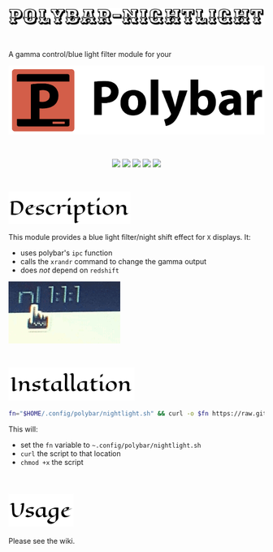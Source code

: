 <p align="center">
	<picture>
        <source media="(prefers-color-scheme: dark)" srcset="https://raw.githubusercontent.com/jamessouth/polybar-nightlight/master/imgs/poly_night_dark.png">
        <img alt="polybar-nightlight" src="https://raw.githubusercontent.com/jamessouth/polybar-nightlight/master/imgs/poly_night.png">
    </picture>
</p>

<p>&nbsp;</p>

A gamma control/blue light filter module for your

<div align="center">
	<picture>
 	 <source media="(prefers-color-scheme: dark)" srcset="https://raw.githubusercontent.com/polybar/polybar/master/doc/_static/banner-dark-mode.png">
 	 <img alt="polybar logo" src="https://raw.githubusercontent.com/polybar/polybar/master/doc/_static/banner.png">
	</picture>
</div>

<p>&nbsp;</p>

<p align="center">
	<a href="https://github.com/jamessouth/polybar-nightlight/blob/master/LICENSE"><img src="https://img.shields.io/github/license/jamessouth/polybar-nightlight"></a>
	<a href="https://archlinux.org/"><img src="https://img.shields.io/badge/Linux-d.svg?logoWidth=40&labelColor=d35e49&color=E3C567&logoColor=000000&logo=Linux"></a>
	<a href="https://www.gnu.org/software/bash/manual/"><img src="https://img.shields.io/badge/Bash-d.svg?logoWidth=40&labelColor=4eaa25&color=293137&logoColor=ffffff&logo=GNU%20Bash"></a>
	<a href="https://www.x.org/wiki/"><img src="https://img.shields.io/badge/Xorg-d.svg?logoWidth=40&labelColor=f28834&color=000000&logoColor=ffffff&logo=X.Org"></a>
	<img src="https://img.shields.io/badge/awesome-%C6%94%F0%9D%9A%BA%C5%9E-235789.svg">
</p>
<p>&nbsp;</p>

<p>
	<picture>
        <source media="(prefers-color-scheme: dark)" srcset="https://raw.githubusercontent.com/jamessouth/polybar-nightlight/master/imgs/desc_dark.png">
        <img alt="description" src="https://raw.githubusercontent.com/jamessouth/polybar-nightlight/master/imgs/desc.png">
    </picture>
</p>

This module provides a blue light filter/night shift effect for `X` displays. It:
* uses polybar's `ipc` function
* calls the `xrandr` command to change the gamma output
* does *not* depend on `redshift`

<img alt="clicking through rgb profiles" src="imgs/screenshot.gif">
<p>&nbsp;</p>

<p>
	<picture>
        <source media="(prefers-color-scheme: dark)" srcset="https://raw.githubusercontent.com/jamessouth/polybar-nightlight/master/imgs/inst_dark.png">
        <img alt="installation" src="https://raw.githubusercontent.com/jamessouth/polybar-nightlight/master/imgs/inst.png">
    </picture>
</p>

```bash
fn="$HOME/.config/polybar/nightlight.sh" && curl -o $fn https://raw.githubusercontent.com/jamessouth/polybar-nightlight/master/nightlight.sh && chmod +x $fn
```
This will:
* set the `fn` variable to `~.config/polybar/nightlight.sh`
* `curl` the script to that location
* `chmod +x` the script
<p>&nbsp;</p>

<div><h3>
	<picture>
        <source media="(prefers-color-scheme: dark)" srcset="https://raw.githubusercontent.com/jamessouth/polybar-nightlight/master/imgs/usage_dark.png">
        <img alt="usage" src="https://raw.githubusercontent.com/jamessouth/polybar-nightlight/master/imgs/usage.png">
    </picture>
</h3></div>

Please see the wiki.
<p>&nbsp;</p>

